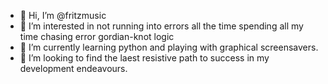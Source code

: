- 👋 Hi, I’m @fritzmusic
- 👀 I’m interested in not running into errors all the time spending all my time chasing error gordian-knot logic
- 🌱 I’m currently learning python and playing with graphical screensavers. 
- 💞️ I’m looking to find the laest resistive path to success in my development endeavours. 


<!---
fritzmusic/fritzmusic is a ✨ special ✨ repository because its `README.md` (this file) appears on your GitHub profile.
You can click the Preview link to take a look at your changes.
--->
